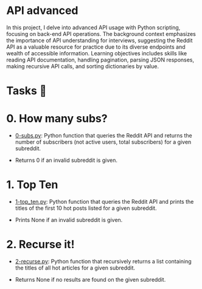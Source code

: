 # API advanced

In this project, I delve into advanced API usage with Python scripting, focusing on back-end API operations. The background context emphasizes the importance of API understanding for interviews, suggesting the Reddit API as a valuable resource for practice due to its diverse endpoints and wealth of accessible information. Learning objectives includes skills like reading API documentation, handling pagination, parsing JSON responses, making recursive API calls, and sorting dictionaries by value.

# Tasks 📃

# 0. How many subs?

  + <u>[0-subs.py](https://github.com/Heshbon/alx-system_engineering-devops/blob/master/0x16-api_advanced/0-subs.py)</u>: Python function that queries the Reddit API and returns the number of subscribers (not active users, total subscribers) for a given subreddit.

  + Returns 0 if an invalid subreddit is given.

# 1. Top Ten

  + <u>[1-top_ten.py]()</u>: Python function that queries the Reddit API and prints the titles of the first 10 hot posts listed for a given subreddit.

  + Prints None if an invalid subreddit is given.

# 2. Recurse it!

  + <u>[2-recurse.py]()</u>: Python function that recursively returns a list containing the titles of all hot articles for a given subreddit.

  + Returns None if no results are found on the given subreddit.
